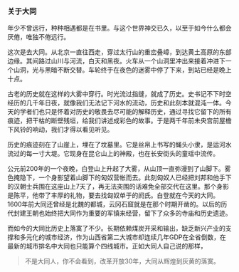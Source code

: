 ### 关于大同
年少不曾远行，种种相遇都是在书里。与这个世界神交已久，以至于如今什么都会厌倦，唯独不倦远行。   

这次是去大同。从北京一直往西走，穿过太行山的重峦叠嶂，到达黄土高原的东部边缘。其间路过山川与河流，白天和黑夜。火车从一个山洞里冲出来接着冲进下一个山洞，光与黑暗不断交替。车轮终于在夜色的迷雾中停了下来，到站已经是晚上十点。   

古老的历史就在这样的大雾中穿行。时光流过指缝，就成了历史。史书记不下时空经历的几千年日夜，就像我们无法记下河水的流动，历史和此刻本就混沌一体。今天的学者们也只是怀着对历史的敬畏去尽可能的解释历史，通过寻找它留下的所有痕迹，把干枯的断壁残垣，给我们讲述成彩色的故事。于是两千年前未央宫前屋檐下风铃的响动，我们才得以看见听见。   

历史的痕迹刻在了山崖上，埋在了坟墓里。它是丝帛上书写的蝇头小隶，是运河水流过的每一寸大堤。它现身在昆仑山上的神殿，也在长安街头的童瑶中流传。   

公元前200年的一个夜晚，白登山上升起了大雾，从山顶一直弥漫到了山脚下。雾色掩隐下，一个身影望着山脚下的匈奴营帐而去。此刻匈奴人已经把刘邦和他手下的汉朝士兵围在这座山上7天了，再无法突围的话难免全部交代在这里。那个身影是陈平，他带了丰厚的礼物，要去找匈奴单于的阏氏。白登就在今天的大同。1600年前大同还曾经是北魏的都城，云冈石窟就是在那个时期开凿的。以后的历代封建王朝也始终把大同作为重要的军镇来经营，留下了众多的寺庙和历史遗迹。   

而如今的大同比历史上落寞了不少。长期依赖煤炭开采和输出，缺乏新兴产业的支撑和多元化的城市经济，作为山西省第二大城市却连续几年GDP在全省倒数，在最新的城市排名中大同也只能算个四线城市。正如大同人自己说的那样，
> 不是大同人，你不会看到，改革开放30年，大同从辉煌到灰黄的落寞。   
